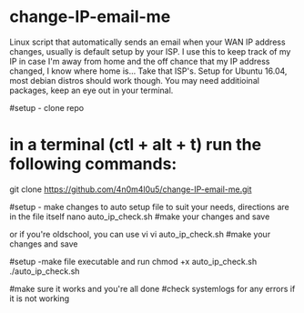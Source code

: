 # change-IP-email-me
Linux script that automatically sends an email when your WAN IP address changes, usually is default setup by your ISP. I use this to keep track of my IP in case I'm away from home and the off chance that my IP address changed, I know where home is... Take that ISP's.
Setup for Ubuntu 16.04, most debian distros should work though. You may need additioinal packages, keep an eye out in your terminal.

#setup - clone repo
# in a terminal (ctl + alt + t) run the following commands:
git clone https://github.com/4n0m4l0u5/change-IP-email-me.git

#setup - make changes to auto setup file to suit your needs, directions are in the file itself
nano auto_ip_check.sh
#make your changes and save

or if you're oldschool, you can use vi
vi auto_ip_check.sh
#make your changes and save

#setup -make file executable and run
chmod +x auto_ip_check.sh
./auto_ip_check.sh

#make sure it works and you're all done
#check systemlogs for any errors if it is not working
